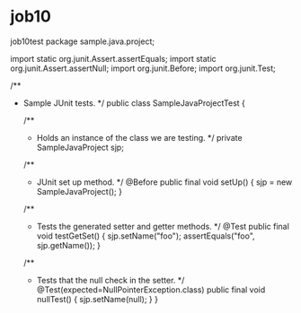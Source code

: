# job10
job10test
package sample.java.project;

import static org.junit.Assert.assertEquals;
import static org.junit.Assert.assertNull;
import org.junit.Before;
import org.junit.Test;

/**
 * Sample JUnit tests.
 */
public class SampleJavaProjectTest {

    /**
     * Holds an instance of the class we are testing.
     */
    private SampleJavaProject sjp;

    /**
     * JUnit set up method.
     */
    @Before
    public final void setUp() {
        sjp = new SampleJavaProject();
    }

    /**
     * Tests the generated setter and getter methods.
     */
    @Test
    public final void testGetSet() {
        sjp.setName("foo");
        assertEquals("foo", sjp.getName());
    }

    /**
     * Tests that the null check in the setter.
     */
    @Test(expected=NullPointerException.class)
    public final void nullTest() {
        sjp.setName(null);
    }
}
